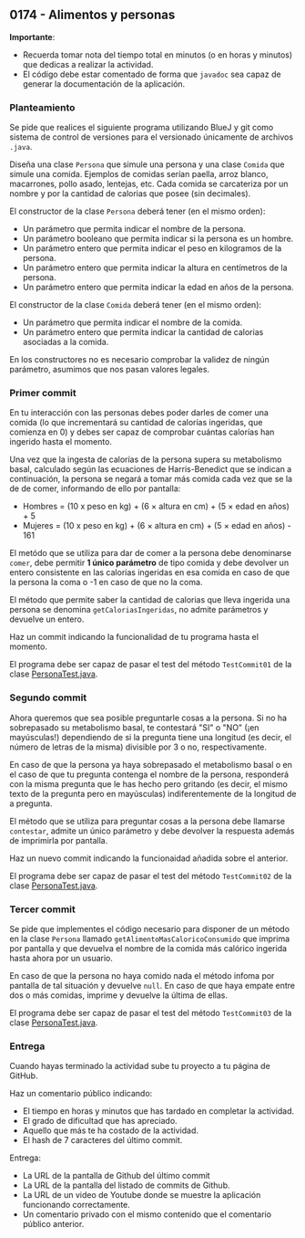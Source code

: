 ## 0174 - Alimentos y personas


__Importante__: 

  - Recuerda tomar nota del tiempo total en minutos (o en horas y minutos) que dedicas a realizar la actividad.
  - El código debe estar comentado de forma que `javadoc` sea capaz de generar la documentación de la aplicación.

### Planteamiento

Se pide que realices el siguiente programa utilizando BlueJ y git como sistema de control de versiones para el versionado únicamente de archivos `.java`.

Diseña una clase `Persona` que simule una persona y una clase `Comida` que simule una comida. Ejemplos de comidas serían paella, arroz blanco, macarrones, pollo asado, lentejas, etc. Cada comida se carcateriza por un nombre y por la cantidad de calorias que posee (sin decimales). 

El constructor de la clase `Persona` deberá tener (en el mismo orden):
* Un parámetro que permita indicar el nombre de la persona.
* Un parámetro booleano que permita indicar si la persona es un hombre.
* Un parámetro entero que permita indicar el peso en kilogramos de la persona.
* Un parámetro entero que permita indicar la altura en centímetros de la persona.
* Un parámetro entero que permita indicar la edad en años de la persona.

El constructor de la clase `Comida` deberá tener (en el mismo orden):
* Un parámetro que permita indicar el nombre de la comida.
* Un parámetro entero que permita indicar la cantidad de calorias asociadas a la comida.

En los constructores no es necesario comprobar la validez de ningún parámetro, asumimos que nos pasan valores legales.


### Primer commit

En tu interacción con las personas debes poder darles de comer una comida (lo que incrementará su cantidad de calorías ingeridas, que comienza en 0) y debes ser capaz de comprobar cuántas calorías han ingerido hasta el momento.

Una vez que la ingesta de calorías de la persona supera su metabolismo basal, calculado según las ecuaciones de Harris-Benedict que se indican a continuación, la persona se negará a tomar más comida cada vez que se la de de comer, informando de ello por pantalla:

* Hombres = (10 x peso en kg) + (6 × altura en cm) + (5 × edad en años) + 5
* Mujeres = (10 x peso en kg) + (6 × altura en cm) + (5 × edad en años) - 161

El metódo que se utiliza para dar de comer a la persona debe denominarse `comer`, debe permitir __1 único parámetro__ de tipo comida y debe devolver un entero consistente en las calorias ingeridas en esa comida en caso de que la persona la coma o -1 en caso de que no la coma.

El método que permite saber la cantidad de calorias que lleva ingerida una persona se denomina `getCaloriasIngeridas`, no admite parámetros y devuelve un entero.

Haz un commit indicando la funcionalidad de tu programa hasta el momento.

El programa debe ser capaz de pasar el test del método `TestCommit01` de la clase [PersonaTest.java](https://gist.github.com/miguelbayon/166eff1f695211f51cf652815ba2e7da).

### Segundo commit

Ahora queremos que sea posible preguntarle cosas a la persona. Si no ha sobrepasado su metabolismo basal, te contestará "SI" o "NO" (¡en mayúsculas!) dependiendo de si la pregunta tiene una longitud (es decir, el número de letras de la misma) divisible por 3 o no, respectivamente. 

En caso de que la persona ya haya sobrepasado el metabolismo basal o en el caso de que tu pregunta contenga el nombre de la persona, responderá con la misma pregunta que le has hecho pero gritando (es decir, el mismo texto de la pregunta pero en mayúsculas) indiferentemente de la longitud de a pregunta.

El método que se utiliza para preguntar cosas a la persona debe llamarse `contestar`, admite un único parámetro y debe devolver la respuesta además de imprimirla por pantalla.

Haz un nuevo commit indicando la funcionaidad añadida sobre el anterior.

El programa debe ser capaz de pasar el test del método `TestCommit02` de la clase [PersonaTest.java](https://gist.github.com/miguelbayon/01c645d15b0661712b3c4025803b9211).


### Tercer commit

Se pide que implementes el código necesario para disponer de un método en la clase `Persona` llamado `getAlimentoMasCaloricoConsumido` que imprima por pantalla y que devuelva el nombre de la comida más calórico ingerida hasta ahora por un usuario. 

En caso de que la persona no haya comido nada el método infoma por pantalla de tal situación y devuelve `null`. En caso de que haya empate entre dos o más comidas, imprime y devuelve la última de ellas.

El programa debe ser capaz de pasar el test del método `TestCommit03` de la clase [PersonaTest.java](https://gist.github.com/miguelbayon/137f8567c41cad34a668075a303ebeae).


### Entrega

Cuando hayas terminado la actividad sube tu proyecto a tu página de GitHub.

Haz un comentario público indicando:

  - El tiempo en horas y minutos que has tardado en completar la actividad.
  - El grado de dificultad que has apreciado.
  - Aquello que más te ha costado de la actividad.
  - El hash de 7 caracteres del último commit.

Entrega:

  - La URL de la pantalla de Github del último commit
  - La URL de la pantalla del listado de commits de Github.
  - La URL de un video de Youtube donde se muestre la aplicación funcionando correctamente.
  - Un comentario privado con el mismo contenido que el comentario público anterior.

